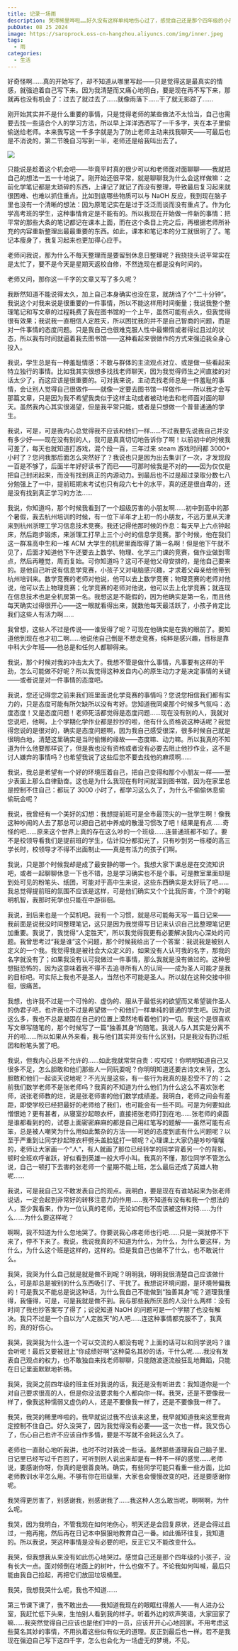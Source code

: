 ```yaml
---
title: 记录一场雨
description: 哭得稀里哗啦……好久没有这样单纯地伤心过了，感觉自己还是那个四年级的小孩子罢了
pubDate: 08 25 2024
image: https://saroprock.oss-cn-hangzhou.aliyuncs.com/img/inner.jpeg
tags:
  - 雨
categories:
  - 生活
---
```

好奇怪啊……真的开始写了，却不知道从哪里写起——只是觉得这是最真实的情感，就强迫着自己写下来。因为我清楚而又痛心地明白，要是现在再不写下来，那就再也没有机会了：过去了就过去了……就像雨落下……干了就无影踪了……

刚开始其实并不是什么重要的事情，只是觉得老师的某些做法不太恰当，自己也需要去找一些适合个人的学习方法，所以早上洋洋洒洒写了一千多字，夹在本子里偷偷送给老师。本来我写这一千多字就是为了防止老师主动来找我聊天——可最后也是不消说的，第二节晚自习写到一半，老师还是给我叫出去了。

![](https://saroprock.oss-cn-hangzhou.aliyuncs.com/img/3faf1153d8349372e66e71dd4f3811f3.png)

只能说是趁着这个机会吧——毕竟平时真的很少可以和老师面对面聊聊——我就把自己的想法一五一十地说了。刚开始还很平常，就是聊聊我为什么会这样做嘛：之前化学笔记都是太琐碎的东西，上课记了就记了而没有整理，导致最后复习起来就很困难、也难以抓住重点。比如到底哪些物质可以与 NaOH 反应，我到现在脑子里也没有一个清晰的想法：因为原笔记实在是过于泛泛而谈而没有重点了。作为化学高考班的学生，这种事情肯定是不能有的。所以我现在开始做一件新的事情：把平常的那些大条的笔记都记在课本上面，而在这个条目上完之后，再根据老师所补充的内容重新整理出最最重要的东西。如此，课本和笔记本的分工就很明了了。笔记本瘦身了，我复习起来也更加得心应手。

老师问我说，那为什么不每天整理而是要留到休息日整理呢？我挠挠头说平常实在是太忙了，要不是今天是星期天返校自修，不然连现在都是没有时间的。

老师又问，那你这一千字的文章又写了多久呢？

我断然知道不能说得太久，加上自己本身确实也没在意，就胡诌了个“二十分钟”。我说这个对我来说是很重要的一件事情，所以不能这样用时间衡量；我说我整个整理笔记和写文章的过程耗费了我在图书馆的一个上午，虽然可能有点久，但我觉得很有效果；我说我一直相信人定胜天，所以困扰我的并不是自己智商的问题，而是对一件事情的态度问题。只是我自己也很难克服人性中最懒惰或者得过且过的状态，所以我有时间就逼着我去图书馆——这种看起来很做作的方式来强迫我全身心投入。

我说，学生总是有一种羞耻情感：不敢与群体的主流观点对立、或是做一些看起来特立独行的事情。比如我其实很想多找找老师聊天，因为我觉得师生之间直接的对话太少了，而这应该是很重要的。可对我来说，主动去找老师总是一件羞耻的事情，会让别人觉得自己很做作——就像一定要去图书馆一样做作——所以我才会写那篇文章，只是因为我不希望我类似于这样主动或者被动地去和老师面对面的聊天。虽然我内心其实很渴望，但是我平常只能，或者是只想做一个普普通通的学生。

我说，可是，可是我内心总觉得我不应该和他们一样……不过我要先说我自己并没有多少好——现在没有别的人，我可是真真切切地告诉你了啊！以前初中的时候我可差了，每天也就知道打游戏，混个段一百，三年过来 steam 游戏时间都 3000+ 小时了？您问我那后面怎么突然好了？我说也只是因为出去集训了一次，才发现段一百是不够了，后面半年好好读书了而已——可那时候我是不对的——因为仅仅是把自己封闭起来，而没有找到真正的内源动力。到最后也不过是超过录取分数七八分勉强上了一中，提前班期末考试也只有段六七十的水平，真的还是很自卑的，还是没有找到真正学习的方法……

我说，你知道吗，那个时候我看到了一个超级厉害的小朋友啊……初中到高中的那个暑假，我去杭州培训的时候，有一位下半年才上初一的小朋友，不远万里从天津来到杭州浙理工学习信息技术竞赛。我还记得他那时候的作息：每天早上六点钟起床，然后跑步锻炼，来浙理工打早上三个小时的信息学竞赛。那个时候，他在我们这一群准高中生和一堆 ACM 大学生的机房里面取得了第一名啊！但是他下午就不见了，后面才知道他下午还要去上数学、物理、化学三门课的竞赛，做作业做到零点，然后再睡觉，周而复始。可你知道吗？这可不是他父母安排的，是他自己要来的。是他自己听说有信息学竞赛，小孩子又对电脑感兴趣，才求着父母亲给他带到杭州培训来。数学竞赛的老师对他说，他可以去上数学竞赛；物理竞赛的老师对他说，他可以去上物理竞赛；化学竞赛的老师对他说，他可以去上化学竞赛；就连现在信息技术也是全机房第一名。我想这是不能假的，因为他确实是第一名，而且他每天确实过得很开心——这一眼就看得出来，就数他每天最活跃了，小孩子肯定比我们这些人有活力啊……

我曾想，这些人不过是传说——谁受得了呢？可现在他确实是在我的眼前了。要知道他到现在也才初二啊……他说他自己倒是不想走竞赛，纯粹是感兴趣，目标是靠中科大少年班——他总是和任何人都聊得来。

我说，那个时候对我的冲击太大了。我想不管是做什么事情，凡事要有这样的干劲，怎么可能做不好呢？所以我觉得这种发自内心的原生动力才是决定事情的关键——或者说是对一件事情的态度吧。

我说，您还记得您之前来我们班里面说化学竞赛的事情吗？您说您相信我们都有实力的，只是态度可能有所欠缺所以没有考好。您知道我同桌那个时候多气氛吗：态度态度！又是态度问题！老师死活都觉得是态度问题……现在没有别的人，我就对您说吧，他啊，上个学期化学作业都是抄抄的啦，他有什么资格说这种话呢？我觉得您说的是很对的，确实是态度问题啊，因为我自己感受很深，很多时候自己就是很明白地，清楚这里确实是当时偷懒的缘故——态度嘛、动力嘛。所以我真的不知道为什么他要那样说了，但是我也没有资格或者没有必要去阻止他抄作业，这不是讨人嫌弃的事情吗？也希望我说了这些后您不要去找他的麻烦啊……

我说，我总是希望有一个好的环境压着自己，把自己变得和那个小朋友一样——至少表面上那么自律勤奋。这也是为什么我现在有时间就溜到图书馆，因为在家里总是控制不住自己：都玩了 3000 小时了，都学习这么久了，为什么不偷偷休息偷偷玩会呢？

我说，我曾经有一个美好的幻想：我想提前班可是全市最顶尖的一批学生啊！像我这种吵闹的人去了那总可以把自己初中养成的散漫习惯改了吧！结果是有点……奇怪的吧……原来这个世界上真的存在这么吵的一个班级……连普通班都不如了。要不是校领导看我们是提前班的学生，估计扣分都扣光了，只有吵到另一栋楼的高三学长时，校领导才不得不出面制止——真是有活力的孩子们啊。

我说，只是那个时候我却是成了最安静的哪一个。我想大家下课总是在交流知识吧，或者一起聊聊休息一下也不错，总是学习确实也不是个事。可是教室里面却是到处可见的粉笔头、纸团，可能对于高中生来说，这些东西确实是太好玩了吧……我总觉得提前班的氛围不应该是这样，可是他们确实又个个比我厉害，个顶个的聪明机智，我那时死学也只能在中游徘徊。

我说，到后来也是一个契机吧。我有一个习惯，就是尽可能每天写一篇日记来——我前面是说我没时间整理笔记，这只是因为我觉得写日记来认识自己比整理笔记更加重要。我说了，我觉得“人定胜天”，所以我觉得我更有必要解决我内心深处的问题。我曾思考过“我是谁”这个问题，那个时候我给出了一个答案：我说我是被别人定义的一个我。我觉得我是被社会大众定义的，如果没有人认可我的名字，那我的名字就没有了；如果我没有认可我做过一件事情，那么我就是没有做过的。这种思想挺恐怖的，因为这意味着我不得不去追寻所有人的认同——成为圣人可能才是我的目标吧。可实际上我也不是圣人，当然也不可能是圣人。所以就在这种交接中徘徊，很痛苦。

我想，也许我不过是一个可怜的、虚伪的、服从于最低劣的欲望而又希望装作圣人的伪君子吧，也许我也不过是希望做一个和他们一样单纯的普通的学生吧。因为说这么多，我也不总是凝固在自己的位置上漠然地看着他们的一切。我这个是很喜欢写文章写随笔的，那个时候写了一篇“独善其身”的随笔。我说人与人其实是分离不开的啦……所以如果从外来看，我与他们其实并没有什么区别，只是我没有扔过纸团和粉笔头罢了吧。

我说，但我内心总是不允许的……如此我就常常自责：哎哎哎！你明明知道自己又很多不足，怎么胆敢和他们那些人一同玩耍呢？你明明知道还要古诗文未背，怎么胆敢和他们一起谈天说地呢？不光光是这些，有一些行为我真的是忍受不了的：之前我们数学老师不是张老师吗？我真的不知道为什么他们为什么这么不喜欢张老师，说张老师教的烂，说是张老师害的他们数学成绩差。我明白，老师之间会有差距，即使学校已经把最好的老师给了我们，也可能会有一些不同。可是为何要如此憎恨她？更有甚者，从寝室抄起晾衣杆，直接把张老师打到在地……张老师的桌面是谁都看到的的，试卷上面密密麻麻的都是自己用红笔写的题解——虽然可能有点笨，总是被人嘲笑为什么用如此繁杂的方法——可她的态度到底有什么问题呢？以至于严重到让同学抄起晾衣杆劈头盖脸猛打一顿呢？心理课上大家仍是吵吵嚷嚷的，老师让大家画一个”人“，有人就画了那位已经转学的同学背着另一个的背影。顿时全班欢呼雀跃，好似看到英雄一般大呼小叫。我真的不懂，那位同学不管怎么说，自己一顿打下去害的张老师一个星期不能上班，怎么最后还成了英雄人物呢……

我说，可是我自己又不敢发表自己的观点。我明白，要是现在有谁站起来为张老师说话，一定会起到非常好的转移注意力的作用……我不知道有没有和我一个想法的人，至少我看来，作为一位认真的老师，无论如何也不应该被这样对待……为什么……为什么要这样呢？

啊啊，我不知道为什么忽地哭了。你要说我心疼老师也行吧……只是一哭就停不下来了，停不下来了。我说，我说我真的不知道为什么，为什么，为什么要这样，为什么，为什么这个班是这样的，这样的。但是我自己也做不了什么，也不敢说什么。

我哭，我哭为什么自己就是就是做不到呢？明明我，明明我很清楚自己应该做什么，可是却总是被别的什么东西吸引了、干扰了。我想说环境问题，是环境带偏我的！可是我又不能总是说这种话，为什么我自己不能做到“独善其身”呢？道理我懂得，我懂得，可是，可是我就是做不到。我与那些我所厌恶的人没什么两样：没有时间了我也抄答案写了得了；说说知道 NaOH 的问题可是一个学期了也没有解决。我只不过是一个自以为“人定胜天”的人吧……连这种事情都克服不了，我真的，真的好伤心。

我哭，我哭我为什么连一个可以交流的人都没有呢？上面的话可以和同学说吗？谁会听呢！最后又要被冠上“你成绩好啊”这种莫名其妙的话，干什么呢……我没有发表自己观点的权力，也不敢独自来找老师聊聊，只能随波逐流般狂乱地舞蹈，只能在日记里面默默地祈祷。

我哭，我哭之前四年级的班主任对我说的话，我还是没有听进去：我知道你是一个对自己要求很高的人，但是你没法要求每个人都向你一样。我哭，还是不要像我一样了，像我这种懦弱又虚伪的人，还是不要像我一样了，还是不要像我一样了。

我哭，我哭的稀里哗啦的。我早就说过我不应该来这里，我早就知道我来这里我肯定控制不住自己。好久没哭了，因为我觉得没有必要——这一次也一样。我又伤心了，伤心自己也许不应该自作多情，要是不写就不会耗这么久了。

老师也一直耐心地听我讲，也时不时对我说一些话。虽然那些道理我自己脑子里、日记里已经写过千百回了，可听到别人说出来却是有一种不一样的感觉……老师说，要感谢你呀，你真的是很善良呐。确实，有些同学可能只看重一些方面，比如老师教训水平怎么用。不够有你在班级里，大家也会慢慢改变的吧，还是要感谢你呢。

我哭得更厉害了，别感谢我，别感谢我了……我这种人怎么敢当呢，啊啊啊，为什么呢。

我哭，因为我明白，不管我现在如何地伤心，明天还是会回复原状，还是会得过且过，一拖再拖，然后再在日记本中狠狠地教育自己一番。如此循环往复，我知道的。所以我说，哭这种事情是没有必要的吧，反正它又不能改变什么。

我哭，但我想我从来没有如此伤心地哭过。感觉自己还是那个四年级的小孩子，没有长大一点。面对倾倒在地面上的树叶，什么也做不了。不论我如何叫喊，最后只能由我自己捡起，再把它们放回垃圾桶里。

我哭，我想我哭什么呢，我也不知道……

第三节课下课了，我不敢出去——我知道我现在的眼眶红得羞人——有人进办公室，我赶忙低下头来，生怕别人看到我的样子。听着外边的欢声笑语，大家回家了嘛……我突然觉得自己应该也是他们中的一员，应该开开心心地回家。不用考虑这些莫名其妙的事情，不用执着这些似有似无的道理。反正到最后也一样。若不是我现在强迫自己写下这四千字，怎么也会化为一场虚无的梦境，不见。